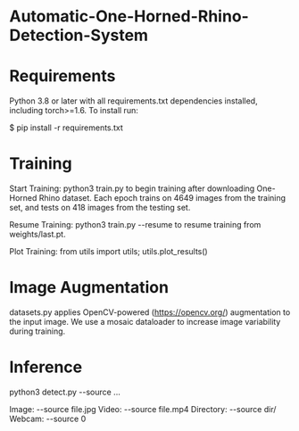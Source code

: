 # Automatic-One-Horned-Rhino-Detection-System

# Requirements

Python 3.8 or later with all requirements.txt dependencies installed, including torch>=1.6. To install run:

$ pip install -r requirements.txt

# Training

Start Training: python3 train.py to begin training after downloading One-Horned Rhino dataset. Each epoch trains on 4649 images from the training set, and tests on 418 images from the testing set.

Resume Training: python3 train.py --resume to resume training from weights/last.pt.

Plot Training: from utils import utils; utils.plot_results()

# Image Augmentation

datasets.py applies OpenCV-powered (https://opencv.org/) augmentation to the input image. We use a mosaic dataloader to increase image variability during training.

# Inference

python3 detect.py --source ...

Image: --source file.jpg
Video: --source file.mp4
Directory: --source dir/
Webcam: --source 0
